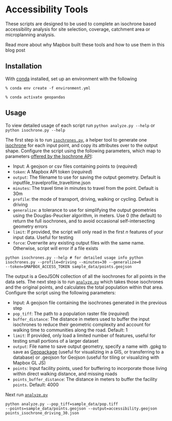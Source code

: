 # Accessibility Tools

These scripts are designed to be used to complete an isochrone based accessibility analysis for site selection, coverage, catchment area or microplanning analysis.

Read more about why Mapbox built these tools and how to use them in this blog post

## Installation

With [conda][1] installed, set up an environment with the following

`% conda env create -f environment.yml`

`% conda activate geopandas`

## Usage

To view detailed usage of each script run `python analyze.py --help` or `python isochrone.py --help`

The first step is to run <code>[isochrones.py][2]</code>, a helper tool to generate one [isochrone][3] for each input point, and copy its attributes over to the output shape. Configure the script using the following parameters, which map to parameters [offered by the Isochrone API][4]:

- Input: A geojson or csv files containing points to (*required*)
- `token`: A Mapbox API token (*required*)
- `output`: The filename to use for saving the output geometry. Default is inputfile_travelprofile_traveltime.json
- `minutes`: The travel time in minutes to travel from the point. Default is 30m
- `profile`: the mode of transport, driving, walking or cycling. Default is driving
- `generalize`: a tolerance to use for simplifying the output geometries using the Douglas-Peucker algorithm, in meters. Use 0 (the default) to return the full isochrones, and to avoid occasional self-intersecting geometry errors
- `limit`: If provided, the script will only read in the first *n* features of your input data. Useful for testing
- `force`: Overwrite any existing output files with the same name. Otherwise, script will error if a file exists

<code>python isochrones.py --help # for detailed usage info
python isochrones.py --profile=driving --minutes=30 --generalize=0 --token=$MAPBOX_ACCESS_TOKEN sample_data/points.geojson</code>

The output is a GeoJSON collection of all the isochrones for all points in the data sets. The next step is to run <code>[analyze.py][5]</code> which takes those isochrones and the original points, and calculates the total population within that area. Configure the script using the following parameters:

- Input: A geojson file containing the isochrones generated in the previous step
- `pop_tiff`: The path to a population raster file (*required*)
- `buffer_distance`: The distance in meters used to buffer the input isochrones to reduce their geometric complexity and account for walking time to communities along the road. Default: 1
- `limit`: If provided, only load a limited number of features, useful for testing small portions of a larger dataset
- `output`: File name to save output geometry, specify a name with .gpkg to save as [Geopackage][6] (useful for visualizing in a GIS, or transferring to a database) or .geojson for Geojson (useful for tiling or visualizing with Mapbox GL JS)
- `points`: Input facility points, used for buffering to incorporate those living within direct walking distance, and missing roads
- `points_buffer_distance`: The distance in meters to buffer the facility `points`. Default: 4000

Next run <code>[analyze.py][5]</code>

<code>python analyze.py --pop_tiff=sample_data/pop.tiff --points=sample_data/points.geojson --output=accessibility.geojson points_isochrone_driving_30.json</code>

[1]: https://docs.conda.io/en/latest/

[2]: https://github.com/mapbox/impact-tools/blob/accessibility/accessibility/isochrones.py

[3]: https://docs.mapbox.com/help/tutorials/get-started-isochrone-api/

[4]: https://docs.mapbox.com/api/navigation/isochrone/

[5]: https://github.com/mapbox/impact-tools/blob/accessibility/accessibility/analyze.py

[6]: https://www.geopackage.org/
